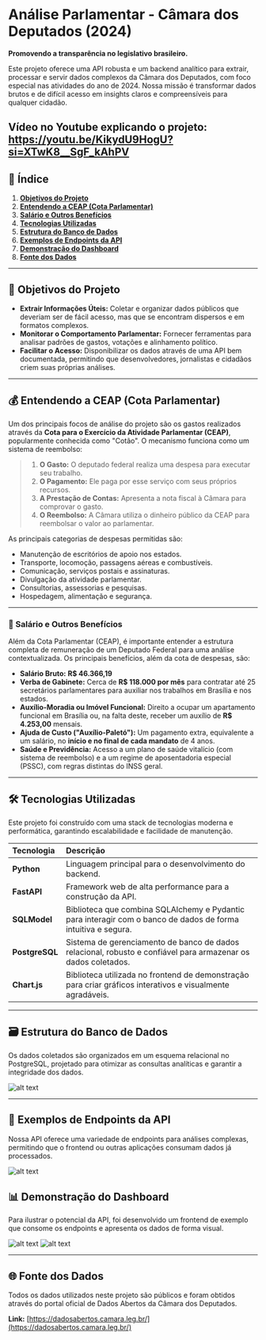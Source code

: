 # Análise Parlamentar - Câmara dos Deputados (2024)

**Promovendo a transparência no legislativo brasileiro.**

Este projeto oferece uma API robusta e um backend analítico para extrair, processar e servir dados complexos da Câmara dos Deputados, com foco especial nas atividades do ano de 2024. Nossa missão é transformar dados brutos e de difícil acesso em insights claros e compreensíveis para qualquer cidadão.

Vídeo no Youtube explicando o projeto: https://youtu.be/KikydU9HogU?si=XTwK8__SgF_kAhPV
-----

## 📜 Índice

1.  [**Objetivos do Projeto**](#objetivos-do-projeto)
2.  [**Entendendo a CEAP (Cota Parlamentar)**](#-entendendo-a-ceap-cota-parlamentar)
3.  [**Salário e Outros Benefícios**](#-salario-e-outros-benefícios)
4.  [**Tecnologias Utilizadas**](#-tecnologias-utilizadas)
5.  [**Estrutura do Banco de Dados**](#-estrutura-do-banco-de-dados)
6.  [**Exemplos de Endpoints da API**](#-exemplos-de-endpoints-da-api)
7.  [**Demonstração do Dashboard**](#-demonstração-do-dashboard)
8.  [**Fonte dos Dados**](#-fonte-dos-dados)

---

## 🎯 Objetivos do Projeto

  * **Extrair Informações Úteis:** Coletar e organizar dados públicos que deveriam ser de fácil acesso, mas que se encontram dispersos e em formatos complexos.
  * **Monitorar o Comportamento Parlamentar:** Fornecer ferramentas para analisar padrões de gastos, votações e alinhamento político.
  * **Facilitar o Acesso:** Disponibilizar os dados através de uma API bem documentada, permitindo que desenvolvedores, jornalistas e cidadãos criem suas próprias análises.

-----

## 💰 Entendendo a CEAP (Cota Parlamentar)

Um dos principais focos de análise do projeto são os gastos realizados através da **Cota para o Exercício da Atividade Parlamentar (CEAP)**, popularmente conhecida como "Cotão". O mecanismo funciona como um sistema de reembolso:

> 1.  **O Gasto:** O deputado federal realiza uma despesa para executar seu trabalho.
> 2.  **O Pagamento:** Ele paga por esse serviço com seus próprios recursos.
> 3.  **A Prestação de Contas:** Apresenta a nota fiscal à Câmara para comprovar o gasto.
> 4.  **O Reembolso:** A Câmara utiliza o dinheiro público da CEAP para reembolsar o valor ao parlamentar.

As principais categorias de despesas permitidas são:

  * Manutenção de escritórios de apoio nos estados.
  * Transporte, locomoção, passagens aéreas e combustíveis.
  * Comunicação, serviços postais e assinaturas.
  * Divulgação da atividade parlamentar.
  * Consultorias, assessorias e pesquisas.
  * Hospedagem, alimentação e segurança.

---

### 💼 Salário e Outros Benefícios

Além da Cota Parlamentar (CEAP), é importante entender a estrutura completa de remuneração de um Deputado Federal para uma análise contextualizada. Os principais benefícios, além da cota de despesas, são:

* **Salário Bruto:** **R$ 46.366,19**
* **Verba de Gabinete:** Cerca de **R$ 118.000 por mês** para contratar até 25 secretários parlamentares para auxiliar nos trabalhos em Brasília e nos estados.
* **Auxílio-Moradia ou Imóvel Funcional:** Direito a ocupar um apartamento funcional em Brasília ou, na falta deste, receber um auxílio de **R$ 4.253,00** mensais.
* **Ajuda de Custo ("Auxílio-Paletó"):** Um pagamento extra, equivalente a um salário, no **início e no final de cada mandato** de 4 anos.
* **Saúde e Previdência:** Acesso a um plano de saúde vitalício (com sistema de reembolso) e a um regime de aposentadoria especial (PSSC), com regras distintas do INSS geral.

-----

## 🛠️ Tecnologias Utilizadas

Este projeto foi construído com uma stack de tecnologias moderna e performática, garantindo escalabilidade e facilidade de manutenção.

| Tecnologia | Descrição |
| :--- | :--- |
| **Python** | Linguagem principal para o desenvolvimento do backend. |
| **FastAPI** | Framework web de alta performance para a construção da API. |
| **SQLModel** | Biblioteca que combina SQLAlchemy e Pydantic para interagir com o banco de dados de forma intuitiva e segura. |
| **PostgreSQL** | Sistema de gerenciamento de banco de dados relacional, robusto e confiável para armazenar os dados coletados. |
| **Chart.js** | Biblioteca utilizada no frontend de demonstração para criar gráficos interativos e visualmente agradáveis. |

-----

## 🗃️ Estrutura do Banco de Dados

Os dados coletados são organizados em um esquema relacional no PostgreSQL, projetado para otimizar as consultas analíticas e garantir a integridade dos dados.

![alt text](imgs/schema.png)

-----

## 🔌 Exemplos de Endpoints da API

Nossa API oferece uma variedade de endpoints para análises complexas, permitindo que o frontend ou outras aplicações consumam dados já processados.

![alt text](imgs/endpoints.png)


## 📊 Demonstração do Dashboard

Para ilustrar o potencial da API, foi desenvolvido um frontend de exemplo que consome os endpoints e apresenta os dados de forma visual.

![alt text](imgs/d1.png)
![alt text](imgs/d2.png)

-----

## 🌐 Fonte dos Dados

Todos os dados utilizados neste projeto são públicos e foram obtidos através do portal oficial de Dados Abertos da Câmara dos Deputados.

**Link:** [https://dadosabertos.camara.leg.br/](https://dadosabertos.camara.leg.br/)
